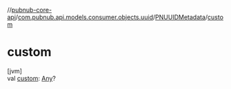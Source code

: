 //[pubnub-core-api](../../../index.md)/[com.pubnub.api.models.consumer.objects.uuid](../index.md)/[PNUUIDMetadata](index.md)/[custom](custom.md)

# custom

[jvm]\
val [custom](custom.md): [Any](https://kotlinlang.org/api/latest/jvm/stdlib/kotlin/-any/index.html)?
